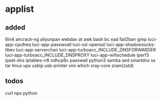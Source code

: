 # applist
## added
6in4
aircrack-ng
aliyunpan webdav
at
awk
bash
bc
ead
fail2ban
grep
luci-app-cpufreq
luci-app-passwoall
luci-ssl-openssl
luci-app-shadowsocks-libev
luci-app-serverchan
luci-app-turboacc_INCLUDE_DNSFORWARDER
luci-app-turboacc_INCLUDE_DNSPROXY
luci-app-wifischedule
iperf3
ipset-dns
iptables-nft
odhcp6c
passwall
python3
samba
sed
smartdns
ss
tar
tmux
upx
usbip
usb-printer
vim
which
xray-core
zram(zstd)

## todos
curl
nps
python


